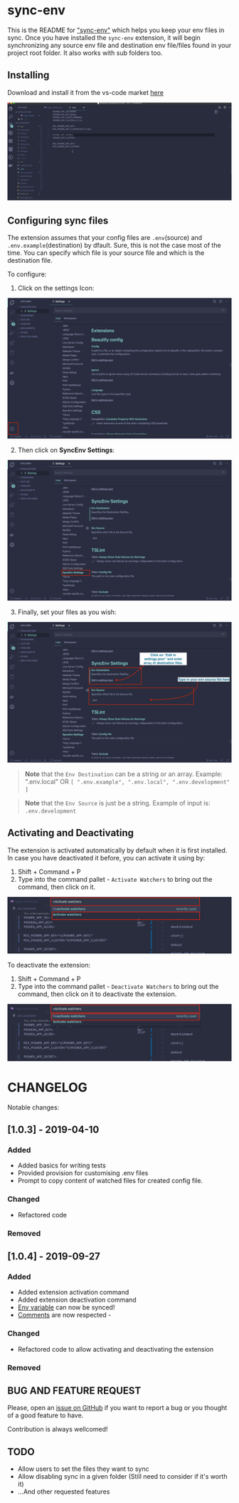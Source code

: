 # sync-env

This is the README for ["sync-env"](https://marketplace.visualstudio.com/items?itemName=dongido.sync-env) which helps you keep your env files in sync. Once you have installed the `sync-env` extension, it will begin synchronizing any source env file and destination env file/files found in your project root folder. It also works with sub folders too.

## Installing

Download and install it from the vs-code market [here](https://marketplace.visualstudio.com/items?itemName=dongido.sync-env)

![Sync Env Demo](./images/sync-env.gif)

## Configuring sync files

The extension assumes that your config files are `.env`(source) and `.env.example`(destination) by dfault. Sure, this is not the case most of the time. You can specify which file is your source file and which is the destination file.

To configure:

1. Click on the settings Icon:

![Configuring sync files - Step 1](./images/Sync-env-step-1.png)

2. Then click on **SyncEnv Settings**:

![Configuring sync files - Step 1](./images/Sync-env-step-2.png)

3. Finally, set your files as you wish:

![Configuring sync files - Step 1](./images/Sync-env-step-3.png)

> **Note** that the `Env Destination` can be a string or an array. Example: ".env.local" 
> OR 
> `[
    ".env.example",
    ".env.local",
    ".env.development"
]`

> **Note** that the `Env Source` is just be a string. Example of input is: `.env.development`


## Activating and Deactivating

The extension is activated automatically by default when it is first installed. In case you have deactivated it before, you can activate it using by:

1. Shift + Command + P
2. Type into the command pallet - `Activate Watchers` to bring out the command, then click on it.

![Sync Env Demo](./images/activate.png)

To deactivate the extension:

1. Shift + Command + P
2. Type into the command pallet - `Deactivate Watchers` to bring out the command, then click on it to deactivate the extension.

![Sync Env Demo](./images/deactivate.png)


# CHANGELOG

Notable changes:

## [1.0.3] - 2019-04-10

### Added
- Added basics for writing tests
- Provided provision for customising .env files
- Prompt to copy content of watched files for created config file.
### Changed
- Refactored code
### Removed

## [1.0.4] - 2019-09-27

### Added
- Added extension activation command
- Added extension deactivation command
- [Env variable](https://github.com/dongido001/vscode-sync-env/issues/3) can now be synced!
- [Comments](https://github.com/dongido001/vscode-sync-env/issues/2) are now respected - 
### Changed
- Refactored code to allow activating and deactivating the extension
### Removed

## BUG AND FEATURE REQUEST
Please, open an [issue on GitHub](https://github.com/dongido001/vscode-sync-env/issues) if you want to report a bug or you thought of a good feature to have. 

Contribution is always wellcomed!

## TODO

- Allow users to set the files they want to sync
- Allow disabling sync in a given folder (Still need to consider if it's worth it)
- ...And other requested features
